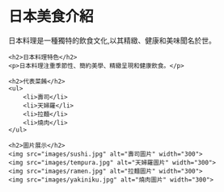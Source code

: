 <!DOCTYPE html>
<html lang="zh-TW">
<head>
    <meta charset="UTF-8">
    <title>日本美食介紹網站</title>
</head>
<body>
    <h1>日本美食介紹</h1>
    <p>日本料理是一種獨特的飲食文化,以其精緻、健康和美味聞名於世。</p>
    
    <h2>日本料理特色</h2>
    <p>日本料理注重季節性、簡約美學、精緻呈現和健康飲食。</p>
    
    <h2>代表菜餚</h2>
    <ul>
        <li>壽司</li>
        <li>天婦羅</li>
        <li>拉麵</li>
        <li>燒肉</li>
    </ul>
    
    <h2>圖片展示</h2>
    <img src="images/sushi.jpg" alt="壽司圖片" width="300">
    <img src="images/tempura.jpg" alt="天婦羅圖片" width="300">
    <img src="images/ramen.jpg" alt="拉麵圖片" width="300">
    <img src="images/yakiniku.jpg" alt="燒肉圖片" width="300">
</body>
</html>
